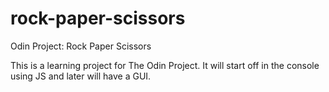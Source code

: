 # rock-paper-scissors
Odin Project: Rock Paper Scissors

This is a learning project for The Odin Project. It will start off in the console using JS and later will have a GUI.
